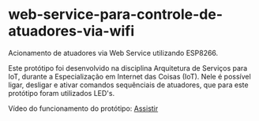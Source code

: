 # web-service-para-controle-de-atuadores-via-wifi
 Acionamento de atuadores via Web Service utilizando ESP8266.
 
 Este protótipo foi desenvolvido na disciplina Arquitetura de Serviços para IoT, durante a Especialização em Internet das Coisas (IoT). Nele é possível ligar, desligar e ativar comandos sequênciais de atuadores, que para este protótipo foram utilizados LED's.
 
 Vídeo do funcionamento do protótipo: [Assistir](https://www.linkedin.com/feed/update/urn:li:activity:6918570607152427008/)
